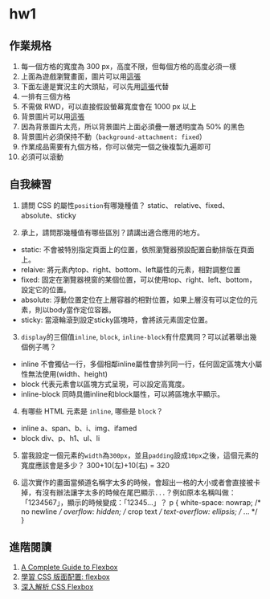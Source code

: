 # hw1

## 作業規格

1. 每一個方格的寬度為 300 px，高度不限，但每個方格的高度必須一樣
2. 上面為遊戲瀏覽畫面，圖片可以用[這張](https://static-cdn.jtvnw.net/previews-ttv/live_user_wayne75525-320x180.jpg)
3. 下面左邊是實況主的大頭貼，可以先用[這張](https://static-cdn.jtvnw.net/jtv_user_pictures/fate_twisted_na-profile_image-f51be41c0c37cf65-300x300.jpeg)代替
4. 一排有三個方格
5. 不需做 RWD，可以直接假設螢幕寬度會在 1000 px 以上
6. 背景圖片可以用[這張](http://cdn.leagueoflegends.com/lolkit/1.1.6/resources/images/bg-default.jpg)
7. 因為背景圖片太亮，所以背景圖片上面必須疊一層透明度為 50% 的黑色
8. 背景圖片必須保持不動（`background-attachment: fixed`）
9. 作業成品需要有九個方格，你可以做完一個之後複製九遍即可
10. 必須可以滾動

## 自我練習

1. 請問 CSS 的屬性`position`有哪幾種值？
static、 relative、fixed、absolute、sticky

2. 承上，請問那幾種值有哪些區別？請講出適合應用的地方。
* static: 不會被特別指定頁面上的位置，依照瀏覽器預設配置自動排版在頁面上。
* relaive: 將元素內top、right、bottom、left屬性的元素，相對調整位置
* fixed: 固定在瀏覽器視窗的某個位置，可以使用top、right、left、bottom，設定它的位置。
* absolute: 浮動位置定位在上層容器的相對位置，如果上層沒有可以定位的元素，則以body當作定位容器。
* sticky: 當滾輪滾到設定sticky區塊時，會將該元素固定位置。

3. `display`的三個值`inline`, `block`, `inline-block`有什麼異同？可以試著舉出幾個例子嗎？
* inline 不會獨佔一行，多個相鄰inline屬性會排列同一行，任何固定區塊大小屬性無法使用(width、height)
* block 代表元素會以區塊方式呈現，可以設定高寬度。
* inline-block 同時具備inline和block屬性，可以將區塊水平顯示。

4. 有哪些 HTML 元素是 `inline`, 哪些是 `block`？
* inline a、span、b、i、img、ifamed
* block div、p、h1、ul、li

5. 當我設定一個元素的`width`為`300px`，並且`padding`設成`10px`之後，這個元素的寬度應該會是多少？
300+10(左)+10(右) = 320

6. 這次實作的畫面當頻道名稱字太多的時候，會超出一格的大小或者會直接被卡掉，有沒有辦法讓字太多的時候在尾巴顯示`...`？例如原本名稱叫做：「1234567」，顯示的時候變成：「12345...」？
p {
    white-space: nowrap; /* no newline */
    overflow: hidden; /* crop text */
    text-overflow: ellipsis; /* ... */
}

## 進階閱讀

1. [A Complete Guide to Flexbox](https://css-tricks.com/snippets/css/a-guide-to-flexbox/)
2. [學習 CSS 版面配置: flexbox](http://zh-tw.learnlayout.com/flexbox.html)
3. [深入解析 CSS Flexbox](http://www.oxxostudio.tw/articles/201501/css-flexbox.html)